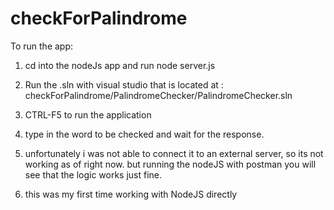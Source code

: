 # checkForPalindrome
To run the app:
 
1. cd into the nodeJs app and run node server.js
2. Run the .sln with visual studio that is located at : checkForPalindrome/PalindromeChecker/PalindromeChecker.sln
3. CTRL-F5 to run the application
4. type in the word to be checked and wait for the response.


5. unfortunately i was not able to connect it to an external server, so its not working as of right now.
but running the nodeJS with postman you will see that the logic works just fine.

6. this was my first time working with NodeJS directly
